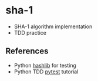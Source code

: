 # sha-1
* SHA-1 algorithm implementation
* TDD practice

## References
* Python [hashlib](https://docs.python.org/3/library/hashlib.html) for testing
* Python TDD [pytest](https://dev.to/wangonya/python-tdd-with-pytest-----getting-started-4l07) tutorial

